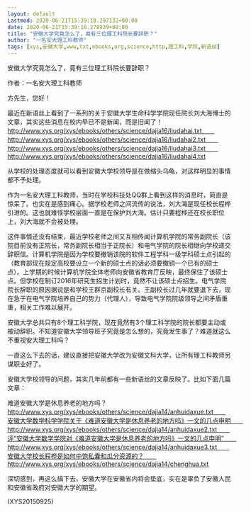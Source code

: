 ```yaml
---
layout: default
Lastmod: 2020-06-21T15:39:18.297132+00:00
date: 2020-06-21T15:39:16.278939+00:00
title: "安徽大学究竟怎么了，竟有三位理工科院长要辞职？"
author: "一名安大理工科教师"
tags: [xys,安徽大学,www,txt,ebooks,org,science,http,理工科,学院,新语丝]
---
```


安徽大学究竟怎么了，竟有三位理工科院长要辞职？

作者：一名安大理工科教师

方先生，您好！

最近在新语丝上看到了一系列的关于安徽大学生命科学学院现任院长刘大海博士的文章，其实这些消息在校内早已不是新闻，而是旧闻了！　　http://www.xys.org/xys/ebooks/others/science/dajia16/liudahai.txt　　http://www.xys.org/xys/ebooks/others/science/dajia16/liudahai2.txt　　http://www.xys.org/xys/ebooks/others/science/dajia16/liudahai3.txt　　http://www.xys.org/xys/ebooks/others/science/dajia16/liudahai4.txt

从学校的处理态度就可以看到安徽大学校领导是在做缩头乌龟，对这样明显的事情都不予处理。

作为一名安大理工科教师，当时在学校科技处QQ群上看到这样的消息时，简直是惊呆了。也实在是感到痛心。据学校老师之间流传的说法，刘大海是现任校长程桦引进的。这也就难怪学校层面一直是在保护刘大海。估计只要程桦还在校长职位上，刘大海就不会被处理。

这件事情还没有结束，最近学校老师之间又互相传闻计算机学院的常务副院长（该院目前没有正院长，常务副院长相当于正院长）和电气学院的院长相继向学校递交辞职信。计算机学院是因为学校要撤销该院的软件工程学科一级学科硕士点引起的（教育部现在规定高校要设立一个新的硕士点的话必须要撤销一个已有的硕士点）。上学期的时候计算机学院全体老师向安徽省教育厅反映，最终保住了该硕士点。但学校在制订2016年研究生招生计划时，竟然不让该硕士点招生。电气学院院长辞职的原因据说是和学校王群京副校长有关。王副校长过几年就要退下去，现在急于在电气学院培养自己的势力（代理人），导致电气学院院级领导之间矛盾重重，相关工作难以展开。

安徽大学总共只有8个理工科学院，现在竟然有3个理工科学院的院长都要主动或被动辞职。不知道安徽大学领导班子究竟是怎么想的，究竟发生事了？难道就这么不重视安大理工科吗？

一直这么下去的话，建议直接把安徽大学改为安徽文科大学，让所有理工科教师另谋职业好了。

安徽大学校领导的问题，其实几年前都有一些新语丝的文章反映了。比如下面几篇文章：

难道安徽大学是休息养老的地方吗？　　http://www.xys.org/xys/ebooks/others/science/dajia14/anhuidaxue.txt　　安徽大学数学科学学院关于《难道安徽大学是休息养老的地方吗》一文的几点申明　　http://www.xys.org/xys/ebooks/others/science/dajia14/anhuidaxue2.txt　　评“安徽大学数学学院对《难道安徽大学是休息养老的地方吗》一文的几点申明”　　http://www.xys.org/xys/ebooks/others/science/dajia14/anhuidaxue3.txt　　安徽大学校长程桦是如何中饱私囊和瓜分资源的？　　http://www.xys.org/xys/ebooks/others/science/dajia14/chenghua.txt

深切感到，再这么搞下去，安徽大学在安徽省内将会垫底，实在是辜负了安徽人民和安徽省政府对安徽大学的期望。

(XYS20150925)


